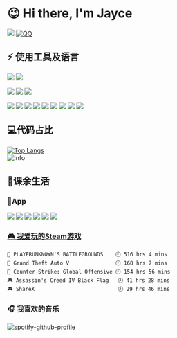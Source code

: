 # 😉	Hi there, I'm Jayce 
![](https://img.shields.io/badge/dynamic/json?color=da282a&label=%E5%BE%AE%E5%8D%9A&query=%24.data.totalSubs&url=https%3A%2F%2Fapi.spencerwoo.com%2Fsubstats%2F%3Fsource%3Dweibo%26queryKey%3D3606922432&logo=Sina-Weibo) 
[![QQ](https://img.shields.io/badge/-QQ-blue?style=flat&logo=Tencent-QQ)](tencent://message/?uin=1372712847&Site=1372712847&menu=yes)

## ⚡ 使用工具及语言

<!--![](https://img.shields.io/badge/macOS-Catalina-d0d1d4?style=flat-square&logo=Apple)-->
![](https://img.shields.io/badge/Windows-10-blue?style=flat&logo=Windows)
![](https://img.shields.io/badge/Ubuntu-20.04%20LTS-E95420?style=flat&logo=Ubuntu)


![](https://img.shields.io/badge/Web-webstorm-blue?style=flat&logo=WebStorm)
![](https://img.shields.io/badge/Python-PyCharm-green?style=flat&logo=PyCharm)
![](https://img.shields.io/badge/Other-Visual%20Studio%20Code-blue?style=flat&logo=Visual-Studio-Code)


![](https://img.shields.io/badge/-HTML-gray?style=flat&logo=HTML5)
![](https://img.shields.io/badge/-CSS-gray?style=flat&logo=CSS3)
![](https://img.shields.io/badge/-JavaScript-gray?style=flat&logo=javascript)
![](https://img.shields.io/badge/-Bootstrap-gray?style=flat&logo=Bootstrap)
![](https://img.shields.io/badge/-Vue.js-gray?style=flat&logo=vue.js)
![](https://img.shields.io/badge/-JavaScript-gray?style=flat&logo=javascript)
![](https://img.shields.io/badge/-MySQL-gray?style=flat&logo=mysql&logoColor=blue)
![](https://img.shields.io/badge/-Git-gray?style=flat&logo=git)
![](https://img.shields.io/badge/-Python-gray?style=flat&logo=python)


## 💻代码占比
[![Top Langs](https://github-readme-stats.vercel.app/api/top-langs/?username=HeJayce&layout=compact)](https://github.com/anuraghazra/github-readme-stats)  
![info](https://github-readme-stats.vercel.app/api?username=HeJayce&show_icons=true&count_private=true&hide=prs&theme=default_repocard)


## 🏀课余生活
### 📱App
![](https://img.shields.io/badge/-AppleMusic-pink?style=flat&logo=Apple-Music)
![](https://img.shields.io/badge/-Spotify-green?style=flat&logo=Spotify)
![](https://img.shields.io/badge/-bilibili-blue?style=flat&logo=Bilibili)
![](https://img.shields.io/badge/-Youtube-red?style=flat&logo=YouTube)
![](https://img.shields.io/badge/-Github-black?style=flat&logo=GitHub)
![](https://img.shields.io/badge/-instagram-DB7093?style=flat&logo=instagram)

<!-- steam-box start -->
 ### <a href="https://gist.github.com/881763b570de2cda37d3b7660c1e9f7d" target="_blank">🎮 我爱玩的Steam游戏</a>
 ``` text
🍳 PLAYERUNKNOWN'S BATTLEGROUNDS    🕘 516 hrs 4 mins
🚓 Grand Theft Auto V               🕘 168 hrs 7 mins
🔫 Counter-Strike: Global Offensive 🕘 154 hrs 56 mins
🎮 Assassin's Creed IV Black Flag   🕘 41 hrs 28 mins
🎮 ShareX                           🕘 29 hrs 46 mins
```
 <!-- steam-box end -->

 ### 🎧 我喜欢的音乐
 [![spotify-github-profile](https://spotify-github-profile.vercel.app/api/view?uid=3y0qdbbyz7q7ivk6wlyt6p4mj&cover_image=true&theme=default)](https://spotify-github-profile.vercel.app/api/view?uid=3y0qdbbyz7q7ivk6wlyt6p4mj&redirect=true)
